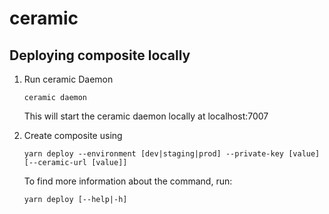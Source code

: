 # ceramic

## Deploying composite locally

1. Run ceramic Daemon

   ```
   ceramic daemon
   ```

   This will start the ceramic daemon locally at localhost:7007

2. Create composite using

   ```
   yarn deploy --environment [dev|staging|prod] --private-key [value] [--ceramic-url [value]]
   ```

   To find more information about the command, run:

   ```
   yarn deploy [--help|-h]
   ```
